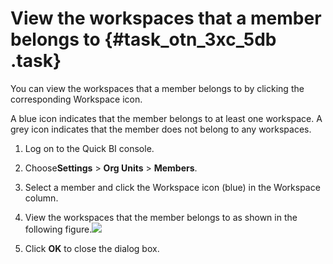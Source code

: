 # View the workspaces that a member belongs to {#task_otn_3xc_5db .task}

You can view the workspaces that a member belongs to by clicking the corresponding Workspace icon.

A blue icon indicates that the member belongs to at least one workspace. A grey icon indicates that the member does not belong to any workspaces.

1.   Log on to the Quick BI console. 
2.   Choose**Settings** \> **Org Units** \> **Members**. 
3.   Select a member and click the Workspace icon \(blue\) in the Workspace column. 
4.   View the workspaces that the member belongs to as shown in the following figure.![](http://static-aliyun-doc.oss-cn-hangzhou.aliyuncs.com/assets/img/9158/15469414241117_en-US.png)

 
5.   Click **OK** to close the dialog box. 

